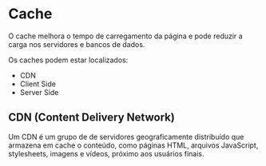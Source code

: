 # Cache

O cache melhora o tempo de carregamento da página e pode
reduzir a carga nos servidores e bancos de dados.

Os caches podem estar localizados:

- CDN
- Client Side
- Server Side

## CDN (Content Delivery Network)

Um CDN é um grupo de de servidores geograficamente distribuído
que armazena em cache o conteúdo, como páginas HTML, arquivos 
JavaScript, stylesheets, imagens e vídeos, próximo aos usuários
finais.
